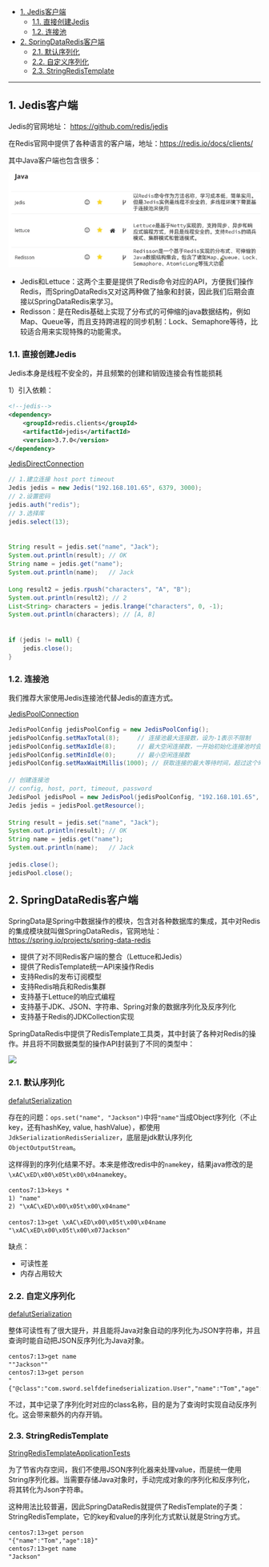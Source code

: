- [1. Jedis客户端](#1-jedis客户端)
  - [1.1. 直接创建Jedis](#11-直接创建jedis)
  - [1.2. 连接池](#12-连接池)
- [2. SpringDataRedis客户端](#2-springdataredis客户端)
  - [2.1. 默认序列化](#21-默认序列化)
  - [2.2. 自定义序列化](#22-自定义序列化)
  - [2.3. StringRedisTemplate](#23-stringredistemplate)

---

## 1. Jedis客户端

Jedis的官网地址： https://github.com/redis/jedis

在Redis官网中提供了各种语言的客户端，地址：https://redis.io/docs/clients/

其中Java客户端也包含很多：

![alt text](../../images/image-80.png)

- Jedis和Lettuce：这两个主要是提供了Redis命令对应的API，方便我们操作Redis，而SpringDataRedis又对这两种做了抽象和封装，因此我们后期会直接以SpringDataRedis来学习。
- Redisson：是在Redis基础上实现了分布式的可伸缩的java数据结构，例如Map、Queue等，而且支持跨进程的同步机制：Lock、Semaphore等待，比较适合用来实现特殊的功能需求。

### 1.1. 直接创建Jedis

Jedis本身是线程不安全的，并且频繁的创建和销毁连接会有性能损耗


1）引入依赖：

```xml
<!--jedis-->
<dependency>
    <groupId>redis.clients</groupId>
    <artifactId>jedis</artifactId>
    <version>3.7.0</version>
</dependency>
```

[JedisDirectConnection](/codes/redis/jedis/src/main/java/com/sword/jedis/JedisDirectConnection.java)
```java
// 1.建立连接 host port timeout
Jedis jedis = new Jedis("192.168.101.65", 6379, 3000);
// 2.设置密码
jedis.auth("redis");
// 3.选择库
jedis.select(13);


String result = jedis.set("name", "Jack");
System.out.println(result); // OK
String name = jedis.get("name");
System.out.println(name);   // Jack

Long result2 = jedis.rpush("characters", "A", "B");
System.out.println(result2); // 2
List<String> characters = jedis.lrange("characters", 0, -1);
System.out.println(characters); // [A, B]


if (jedis != null) {
    jedis.close();
}
```

### 1.2. 连接池

我们推荐大家使用Jedis连接池代替Jedis的直连方式。

[JedisPoolConnection](/codes/redis/jedis/src/main/java/com/sword/jedis/JedisPoolConnection.java)
```java
JedisPoolConfig jedisPoolConfig = new JedisPoolConfig();
jedisPoolConfig.setMaxTotal(8);     // 连接池最大连接数，设为-1表示不限制
jedisPoolConfig.setMaxIdle(8);      // 最大空闲连接数，一开始初始化连接池时会创建这么多连接，让服务启动时就有连接可用。空闲连接超时后会被回收
jedisPoolConfig.setMinIdle(0);      // 最小空闲连接数
jedisPoolConfig.setMaxWaitMillis(1000); // 获取连接的最大等待时间，超过这个时间会抛出异常

// 创建连接池
// config, host, port, timeout, password
JedisPool jedisPool = new JedisPool(jedisPoolConfig, "192.168.101.65", 6379, 1000, "redis");
Jedis jedis = jedisPool.getResource();

String result = jedis.set("name", "Jack");
System.out.println(result); // OK
String name = jedis.get("name");
System.out.println(name);   // Jack

jedis.close();
jedisPool.close();
```

## 2. SpringDataRedis客户端

SpringData是Spring中数据操作的模块，包含对各种数据库的集成，其中对Redis的集成模块就叫做SpringDataRedis，官网地址：https://spring.io/projects/spring-data-redis

- 提供了对不同Redis客户端的整合（Lettuce和Jedis）
- 提供了RedisTemplate统一API来操作Redis
- 支持Redis的发布订阅模型
- 支持Redis哨兵和Redis集群
- 支持基于Lettuce的响应式编程
- 支持基于JDK、JSON、字符串、Spring对象的数据序列化及反序列化
- 支持基于Redis的JDKCollection实现



SpringDataRedis中提供了RedisTemplate工具类，其中封装了各种对Redis的操作。并且将不同数据类型的操作API封装到了不同的类型中：

![](assets/UFlNIV0.png)



### 2.1. 默认序列化

[defalutSerialization](/codes/redis/redis01/defalutSerialization/src/test/java/com/sword/defalutserialization/DefalutSerializationApplicationTests.java)

存在的问题：`ops.set("name", "Jackson")`中将`"name"`当成Object序列化（不止key，还有hashKey, value, hashValue），都使用`JdkSerializationRedisSerializer`，底层是jdk默认序列化`ObjectOutputStream`。

这样得到的序列化结果不好。本来是修改redis中的`name`key，结果java修改的是`\xAC\xED\x00\x05t\x00\x04name`key。
```
centos7:13>keys *
1) "name"
2) "\xAC\xED\x00\x05t\x00\x04name"

centos7:13>get \xAC\xED\x00\x05t\x00\x04name
"\xAC\xED\x00\x05t\x00\x07Jackson"
```


缺点：

- 可读性差
- 内存占用较大

### 2.2. 自定义序列化

[defalutSerialization](/codes/redis/redis01/defalutSerialization/src/test/java/com/sword/defalutserialization/DefalutSerializationApplicationTests.java)

整体可读性有了很大提升，并且能将Java对象自动的序列化为JSON字符串，并且查询时能自动把JSON反序列化为Java对象。

```
centos7:13>get name
""Jackson""
centos7:13>get person
"{"@class":"com.sword.selfdefinedserialization.User","name":"Tom","age":18}"
```
不过，其中记录了序列化时对应的class名称，目的是为了查询时实现自动反序列化。这会带来额外的内存开销。

### 2.3. StringRedisTemplate

[StringRedisTemplateApplicationTests](/codes/redis/redis01/stringRedisTemplate/src/test/java/com/sword/stringredistemplate/StringRedisTemplateApplicationTests.java)

为了节省内存空间，我们不使用JSON序列化器来处理value，而是统一使用String序列化器。当需要存储Java对象时，手动完成对象的序列化和反序列化，将其转化为Json字符串。

这种用法比较普遍，因此SpringDataRedis就提供了RedisTemplate的子类：StringRedisTemplate，它的key和value的序列化方式默认就是String方式。

```
centos7:13>get person
"{"name":"Tom","age":18}"
centos7:13>get name
"Jackson"
```